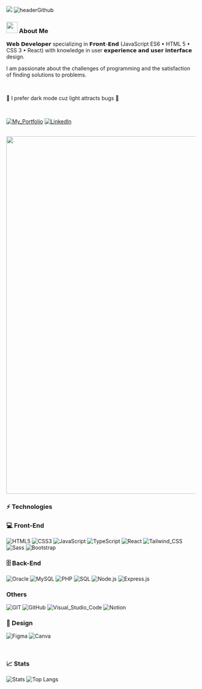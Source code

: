 ![](./headerGithub.png)
![headerGithub](https://github.com/LidiaHerna/LidiaHerna/assets/47499355/22314b10-acab-46b2-a47f-bdf5f756c697)

### <img src="https://cultofthepartyparrot.com/parrots/hd/laptop_parrot.gif" width="30" height="30"/>  About Me  
𝗪𝗲𝗯 𝗗𝗲𝘃𝗲𝗹𝗼𝗽𝗲𝗿 specializing in 𝗙𝗿𝗼𝗻𝘁-𝗘𝗻𝗱 (JavaScript ES6 • HTML 5 • CSS 3 • React) with knowledge in user 𝗲𝘅𝗽𝗲𝗿𝗶𝗲𝗻𝗰𝗲 𝗮𝗻𝗱 𝘂𝘀𝗲𝗿 𝗶𝗻𝘁𝗲𝗿𝗳𝗮𝗰𝗲 design.


I am passionate about the challenges of programming and the satisfaction of finding solutions to problems.

</br>

🌠  I prefer dark mode cuz light attracts bugs 🌠 

</br>

[![My_Portfolio](https://img.shields.io/badge/my_portfolio-grey?style=for-the-badge&logo=ko-fi&logoColor=white)](https://lidiaherna.dev/)
[![LinkedIn](https://img.shields.io/badge/linkedin-0A66C2?style=for-the-badge&logo=linkedin&logoColor=white)](https://www.linkedin.com/in/lidiaherna/)

</br>

<img src="https://user-images.githubusercontent.com/74038190/225813708-98b745f2-7d22-48cf-9150-083f1b00d6c9.gif" width="950"/>

### ⚡ Technologies
### 💻 Front-End
![HTML5](https://img.shields.io/badge/HTML5-E34F26?style=for-the-badge&logo=html5&logoColor=white)
![CSS3](https://img.shields.io/badge/CSS3-1572B6?style=for-the-badge&logo=css3&logoColor=white)
![JavaScript](https://img.shields.io/badge/JavaScript-323330?style=for-the-badge&logo=javascript&logoColor=F7DF1E)
![TypeScript](https://img.shields.io/badge/TypeScript-007ACC?style=for-the-badge&logo=typescript&logoColor=white)
![React](https://img.shields.io/badge/React-20232A?style=for-the-badge&logo=react&logoColor=61DAFB) 
![Tailwind_CSS](https://img.shields.io/badge/Tailwind_CSS-38B2AC?style=for-the-badge&logo=tailwind-css&logoColor=white)
![Sass](https://img.shields.io/badge/Sass-CC6699?style=for-the-badge&logo=sass&logoColor=white)
![Bootstrap](https://img.shields.io/badge/Bootstrap-563D7C?style=for-the-badge&logo=bootstrap&logoColor=white)

### 🗄️ Back-End
![Oracle](https://img.shields.io/badge/Oracle-F00000?style=for-the-badge&logo=oracle&logoColor=white) 
![MySQL](https://img.shields.io/badge/MySQL-4479A1?style=for-the-badge&logo=MySQL&logoColor=white)
![PHP](https://img.shields.io/badge/PHP-777BB4?style=for-the-badge&logo=PHP&logoColor=white)
![SQL](https://custom-icon-badges.herokuapp.com/badge/SQL-025E8C?style=for-the-badge&logo=database&logoColor=white)
![Node.js](https://img.shields.io/badge/Node.js-43853D?style=for-the-badge&logo=node.js&logoColor=white)
![Express.js](https://img.shields.io/badge/Express.js-404d59?style=for-the-badge&logo=express&logoColor=white)

### Others
![GIT](https://img.shields.io/badge/GIT-E44C30?style=for-the-badge&logo=git&logoColor=white)
![GitHub](https://img.shields.io/badge/GitHub-100000?style=for-the-badge&logo=github&logoColor=white) 
![Visual_Studio_Code](https://img.shields.io/badge/Visual_Studio_Code-0078D4?style=for-the-badge&logo=visual%20studio%20code&logoColor=white)
![Notion](https://img.shields.io/badge/Notion-000000?style=for-the-badge&logo=notion&logoColor=white)
 
### 🎨 Design
![Figma](https://img.shields.io/badge/Figma-F24E1E?style=for-the-badge&logo=figma&logoColor=white) 
![Canva](https://img.shields.io/badge/Canva-%2300C4CC.svg?&style=for-the-badge&logo=Canva&logoColor=white) 

<!-- ### 🗂️ Top Projects

<a href="https://github.com/LidiaHerna">
  <img align="center" src="" />
</a> -->

</br>

### 📈 Stats
![Stats](http://github-profile-summary-cards.vercel.app/api/cards/stats?username=lidiaherna&theme=gotham)
![Top Langs](https://github-readme-stats.vercel.app/api/top-langs/?username=lidiaherna&layout=donut&theme=gotham)

</br>





